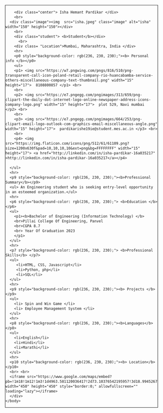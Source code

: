 
<html>
  <head>
      <title>cv</title>
      <page size="A4"></page>
      <link rel="stylesheet" href="style.css">
    </head>
    <body>
      <div style="border: 1px solid black">
      
        <div class="center"> Isha Hemant Pardikar </div>
        <br>
      <div class="image"><img  src="isha.jpeg" class="image" alt="isha" width="150" height="150"></div>
        <br>
        <div class="student"> <b>Student</b></div> 
          <br>
        <div class= "Location">Mumbai, Maharashtra, India </div>
        <hr>
        <p0 style="background-color: rgb(236, 230, 230);"><b> Personal info </b></p0>
        <ul>
        <p1> <img src="https://w7.pngwing.com/pngs/816/510/png-transparent-call-icon-poland-retail-company-rio-huancabamba-service-others-miscellaneous-company-text-thumbnail.png" width="15" height="17">  8108800857 </p1> <br>
        <br>
        <p2> <img src="https://e7.pngegg.com/pngimages/313/659/png-clipart-the-daily-dot-internet-logo-online-newspaper-address-icons-company-logo.png" width="15" height="17">  plot 529, Navi mumbai  </p2> <br>
        <br>
        <p3> <img src="https://e7.pngegg.com/pngimages/664/253/png-clipart-email-logo-outlook-com-graphics-email-miscellaneous-angle.png" width="15" height="17">  pardikarishe19ie@student.mes.ac.in </p3> <br>
        <br>
        <p4> <img src="https://img.flaticon.com/icons/png/512/61/61109.png?size=1200x630f&pad=10,10,10,10&ext=png&bg=FFFFFFFF" width="15" height="17"> <a href="http://linkedin.com/in/isha-pardikar-16a035217" >http://linkedin.com/in/isha-pardikar-16a035217</a></p4>
        
      </ul>
      <hr>
      <p9 style="background-color: rgb(236, 230, 230);"><b>Professional Summary</b></p9>
      <ul> An Engineering student who is seeking entry-level opportunity in an esteemed organization.</ul>
      <hr>
      <p6 style="background-color: rgb(236, 230, 230);"> <b>Education </b></p6>
      <ul>
        <p1><b>Bachelor of Engineering (Information Technology) </b>
        <br>Pillai College Of Engineering, Panvel 
        <br>CGPA 8.7
        <br> Year Of Graduation 2023 
        </p1>
      </ul>
      <hr>
      <p7 style="background-color: rgb(236, 230, 230);"> <b>Professional Skills</b> </p7>
      <ul>
         <li>HTML, CSS, Javascript</li>
         <li>Python, php</li>
         <li>SQL</li>   
      </ul>
      <hr>
      <p9 style="background-color: rgb(236, 230, 230);"><b> Projects </b> </p9>
      <ul>
        <li> Spin and Win Game </li>
        <li> Employee Management System </li>
      </ul>
      <hr>
      <p8 style="background-color: rgb(236, 230, 230);"><b>Languages</b></p8>
      <ul>
        <li>English</li>
        <li>Hindi</li>
        <li>Marathi</li>
      </ul>
      <hr>
      <p10 style="background-color: rgb(236, 230, 230);"><b> Location</b></p10>
      <br> <br>
      <iframe src="https://www.google.com/maps/embed?pb=!1m18!1m12!1m3!1d4963.581120036417!2d73.10376542195957!3d18.994526794243953!2m3!1f0!2f0!3f0!3m2!1i1024!2i768!4f13.1!3m3!1m2!1s0x3be7e83e1f23f23d%3A0xe3a106c431e3fd0a!2sPanvel%2C%20Navi%20Mumbai%2C%20Maharashtra!5e0!3m2!1sen!2sin!4v1632403535493!5m2!1sen!2sin" width="450" height="450" style="border:0;" allowfullscreen="" loading="lazy"></iframe>
      </div>
    </body>
</html>
